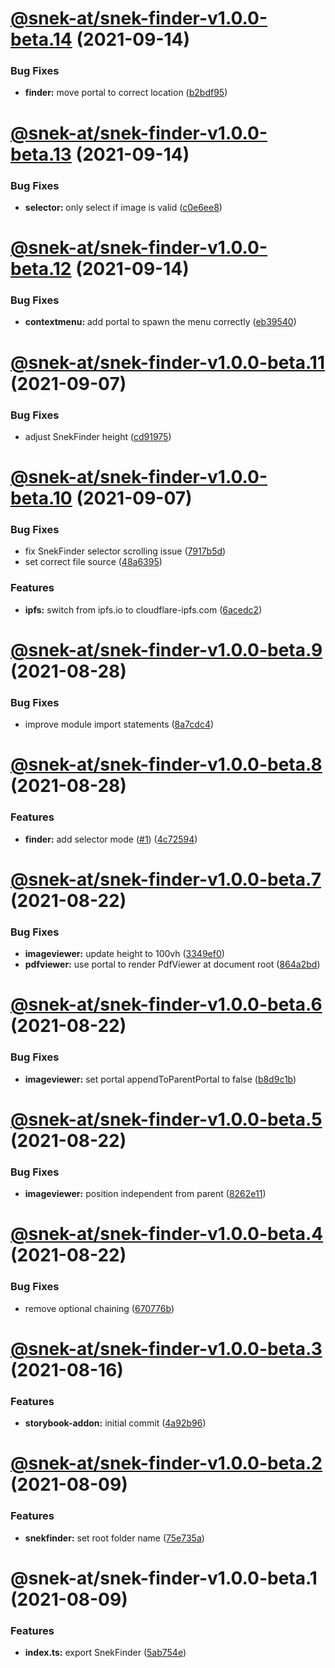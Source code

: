 # [@snek-at/snek-finder-v1.0.0-beta.14](https://github.com/snek-at/snek-tools/compare/@snek-at/snek-finder-v1.0.0-beta.13...@snek-at/snek-finder-v1.0.0-beta.14) (2021-09-14)


### Bug Fixes

* **finder:** move portal to correct location ([b2bdf95](https://github.com/snek-at/snek-tools/commit/b2bdf95f34eaf7745c89f95926237a1bf9cf4edb))

# [@snek-at/snek-finder-v1.0.0-beta.13](https://github.com/snek-at/snek-tools/compare/@snek-at/snek-finder-v1.0.0-beta.12...@snek-at/snek-finder-v1.0.0-beta.13) (2021-09-14)


### Bug Fixes

* **selector:** only select if image is valid ([c0e6ee8](https://github.com/snek-at/snek-tools/commit/c0e6ee8bc7b31606ac7e2a4d2307fa602ded62cf))

# [@snek-at/snek-finder-v1.0.0-beta.12](https://github.com/snek-at/snek-tools/compare/@snek-at/snek-finder-v1.0.0-beta.11...@snek-at/snek-finder-v1.0.0-beta.12) (2021-09-14)


### Bug Fixes

* **contextmenu:** add portal to spawn the menu correctly ([eb39540](https://github.com/snek-at/snek-tools/commit/eb39540b1be5558921efbe598192d59c14654705))

# [@snek-at/snek-finder-v1.0.0-beta.11](https://github.com/snek-at/snek-tools/compare/@snek-at/snek-finder-v1.0.0-beta.10...@snek-at/snek-finder-v1.0.0-beta.11) (2021-09-07)


### Bug Fixes

* adjust SnekFinder height ([cd91975](https://github.com/snek-at/snek-tools/commit/cd91975b08fa767ca2dbb20c01af80f5a3ab7bec))

# [@snek-at/snek-finder-v1.0.0-beta.10](https://github.com/snek-at/snek-tools/compare/@snek-at/snek-finder-v1.0.0-beta.9...@snek-at/snek-finder-v1.0.0-beta.10) (2021-09-07)


### Bug Fixes

* fix SnekFinder selector scrolling issue ([7917b5d](https://github.com/snek-at/snek-tools/commit/7917b5de92b90c49e1d8af5058db313dd536bbdc))
* set correct file source ([48a6395](https://github.com/snek-at/snek-tools/commit/48a6395d48f52f77d3e57ddaf8d664b2ab9b8a41))


### Features

* **ipfs:** switch from ipfs.io to cloudflare-ipfs.com ([6acedc2](https://github.com/snek-at/snek-tools/commit/6acedc299fddd364b0ed90374bdf24b89bbf051f))

# [@snek-at/snek-finder-v1.0.0-beta.9](https://github.com/snek-at/snek-tools/compare/@snek-at/snek-finder-v1.0.0-beta.8...@snek-at/snek-finder-v1.0.0-beta.9) (2021-08-28)


### Bug Fixes

* improve module import statements ([8a7cdc4](https://github.com/snek-at/snek-tools/commit/8a7cdc416e0d329dd8cfce140b22680a5919699a))

# [@snek-at/snek-finder-v1.0.0-beta.8](https://github.com/snek-at/snek-tools/compare/@snek-at/snek-finder-v1.0.0-beta.7...@snek-at/snek-finder-v1.0.0-beta.8) (2021-08-28)


### Features

* **finder:** add selector mode ([#1](https://github.com/snek-at/snek-tools/issues/1)) ([4c72594](https://github.com/snek-at/snek-tools/commit/4c72594f169654125ec0c987977dccaf2f2a68c2))

# [@snek-at/snek-finder-v1.0.0-beta.7](https://github.com/snek-at/snek-tools/compare/@snek-at/snek-finder-v1.0.0-beta.6...@snek-at/snek-finder-v1.0.0-beta.7) (2021-08-22)


### Bug Fixes

* **imageviewer:** update height to 100vh ([3349ef0](https://github.com/snek-at/snek-tools/commit/3349ef01983c87e876cee66c3c502a2fc9e71446))
* **pdfviewer:** use portal to render PdfViewer at document root ([864a2bd](https://github.com/snek-at/snek-tools/commit/864a2bd3ac2c0093ec3ec84e7390b3e054721fb2))

# [@snek-at/snek-finder-v1.0.0-beta.6](https://github.com/snek-at/snek-tools/compare/@snek-at/snek-finder-v1.0.0-beta.5...@snek-at/snek-finder-v1.0.0-beta.6) (2021-08-22)


### Bug Fixes

* **imageviewer:** set portal appendToParentPortal to false ([b8d9c1b](https://github.com/snek-at/snek-tools/commit/b8d9c1b3ac91dd21a7b770b579e95681f27b9f35))

# [@snek-at/snek-finder-v1.0.0-beta.5](https://github.com/snek-at/snek-tools/compare/@snek-at/snek-finder-v1.0.0-beta.4...@snek-at/snek-finder-v1.0.0-beta.5) (2021-08-22)


### Bug Fixes

* **imageviewer:** position independent from parent ([8262e11](https://github.com/snek-at/snek-tools/commit/8262e1199616f4a9f39fb185a7c25e052b55540f))

# [@snek-at/snek-finder-v1.0.0-beta.4](https://github.com/snek-at/snek-tools/compare/@snek-at/snek-finder-v1.0.0-beta.3...@snek-at/snek-finder-v1.0.0-beta.4) (2021-08-22)


### Bug Fixes

* remove optional chaining ([670776b](https://github.com/snek-at/snek-tools/commit/670776be1a317e9fb99ace25c8318aea574835dc))

# [@snek-at/snek-finder-v1.0.0-beta.3](https://github.com/snek-at/snek-tools/compare/@snek-at/snek-finder-v1.0.0-beta.2...@snek-at/snek-finder-v1.0.0-beta.3) (2021-08-16)


### Features

* **storybook-addon:** initial commit ([4a92b96](https://github.com/snek-at/snek-tools/commit/4a92b967e08e6ae43c12588a1bbab604c4d98677))

# [@snek-at/snek-finder-v1.0.0-beta.2](https://github.com/snek-at/snek-tools/compare/@snek-at/snek-finder-v1.0.0-beta.1...@snek-at/snek-finder-v1.0.0-beta.2) (2021-08-09)


### Features

* **snekfinder:** set root folder name ([75e735a](https://github.com/snek-at/snek-tools/commit/75e735a183bea39024e60c46796afd6244addfde))

# @snek-at/snek-finder-v1.0.0-beta.1 (2021-08-09)


### Features

* **index.ts:** export SnekFinder ([5ab754e](https://github.com/snek-at/snek-tools/commit/5ab754e02fb862ae2305382f369d120e23f1ee1b))
